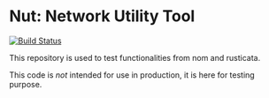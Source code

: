 # Nut: Network Utility Tool

[![Build Status](https://travis-ci.org/chifflier/nut.svg?branch=master)](https://travis-ci.org/chifflier/nut)

This repository is used to test functionalities from nom and rusticata.

This code is *not* intended for use in production, it is here for testing purpose.
